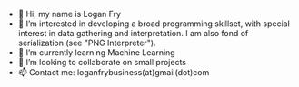- 👋 Hi, my name is Logan Fry
- 👀 I’m interested in developing a broad programming skillset, with special interest in data gathering and interpretation. I am also fond of serialization (see "PNG Interpreter").
- 🌱 I’m currently learning Machine Learning
- 💞️ I’m looking to collaborate on small projects
- 📫 Contact me: loganfrybusiness(at)gmail(dot)com

<!---
MrFryProjects/MrFryProjects is a ✨ special ✨ repository because its `README.md` (this file) appears on your GitHub profile.
You can click the Preview link to take a look at your changes.
--->
